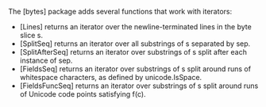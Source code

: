 The [bytes] package adds several functions that work with iterators:
- [Lines] returns an iterator over the
  newline-terminated lines in the byte slice s.
- [SplitSeq] returns an iterator over
  all substrings of s separated by sep.
- [SplitAfterSeq] returns an iterator
  over substrings of s split after each instance of sep.
- [FieldsSeq] returns an iterator over
  substrings of s split around runs of whitespace characters,
  as defined by unicode.IsSpace.
- [FieldsFuncSeq] returns an iterator
  over substrings of s split around runs of Unicode code points satisfying f(c).
